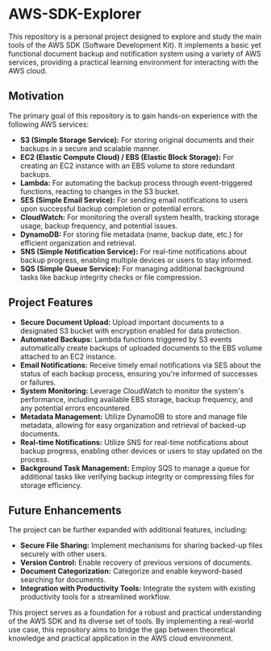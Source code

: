 # AWS-SDK-Explorer
This repository is a personal project designed to explore and study the main tools of the AWS SDK (Software Development Kit). It implements a basic yet functional document backup and notification system using a variety of AWS services, providing a practical learning environment for interacting with the AWS cloud.


## Motivation
The primary goal of this repository is to gain hands-on experience with the following AWS services:
 - **S3 (Simple Storage Service):** For storing original documents and their backups in a secure and scalable manner.
 - **EC2 (Elastic Compute Cloud) / EBS (Elastic Block Storage):** For creating an EC2 instance with an EBS volume to store redundant backups.
 - **Lambda:** For automating the backup process through event-triggered functions, reacting to changes in the S3 bucket.
 - **SES (Simple Email Service):** For sending email notifications to users upon successful backup completion or potential errors.
 - **CloudWatch:** For monitoring the overall system health, tracking storage usage, backup frequency, and potential issues.
 - **DynamoDB:** For storing file metadata (name, backup date, etc.) for efficient organization and retrieval.
 - **SNS (Simple Notification Service):** For real-time notifications about backup progress, enabling multiple devices or users to stay informed.
 - **SQS (Simple Queue Service):** For managing additional background tasks like backup integrity checks or file compression.

## Project Features
 - **Secure Document Upload:** Upload important documents to a designated S3 bucket with encryption enabled for data protection.
 - **Automated Backups:** Lambda functions triggered by S3 events automatically create backups of uploaded documents to the EBS volume attached to an EC2 instance.
 - **Email Notifications:** Receive timely email notifications via SES about the status of each backup process, ensuring you're informed of successes or failures.
 - **System Monitoring:** Leverage CloudWatch to monitor the system's performance, including available EBS storage, backup frequency, and any potential errors encountered.
 - **Metadata Management:** Utilize DynamoDB to store and manage file metadata, allowing for easy organization and retrieval of backed-up documents.
 - **Real-time Notifications:** Utilize SNS for real-time notifications about backup progress, enabling other devices or users to stay updated on the process.
 - **Background Task Management:** Employ SQS to manage a queue for additional tasks like verifying backup integrity or compressing files for storage efficiency.

## Future Enhancements
The project can be further expanded with additional features, including:
 - **Secure File Sharing:** Implement mechanisms for sharing backed-up files securely with other users.
 - **Version Control:** Enable recovery of previous versions of documents.
 - **Document Categorization:** Categorize and enable keyword-based searching for documents.
 - **Integration with Productivity Tools:** Integrate the system with existing productivity tools for a streamlined workflow.

This project serves as a foundation for a robust and practical understanding of the AWS SDK and its diverse set of tools. By implementing a real-world use case, this repository aims to bridge the gap between theoretical knowledge and practical application in the AWS cloud environment.
